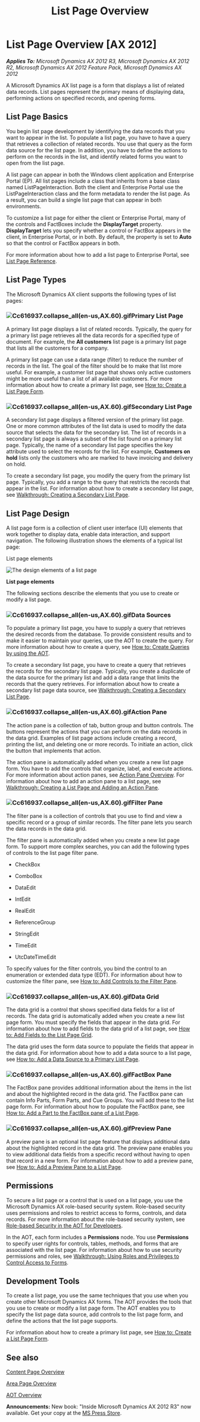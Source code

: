 ﻿---
title: List Page Overview
TOCTitle: List Page Overview
ms:assetid: acf216cf-1190-4b19-896b-8a1e26cf8ba3
ms:mtpsurl: https://msdn.microsoft.com/en-us/library/Cc616937(v=AX.60)
ms:contentKeyID: 35249721
ms.date: 05/18/2015
mtps_version: v=AX.60
---

# List Page Overview [AX 2012]


_**Applies To:** Microsoft Dynamics AX 2012 R3, Microsoft Dynamics AX 2012 R2, Microsoft Dynamics AX 2012 Feature Pack, Microsoft Dynamics AX 2012_

A Microsoft Dynamics AX list page is a form that displays a list of related data records. List pages represent the primary means of displaying data, performing actions on specified records, and opening forms.

## List Page Basics

You begin list page development by identifying the data records that you want to appear in the list. To populate a list page, you have to have a query that retrieves a collection of related records. You use that query as the form data source for the list page. In addition, you have to define the actions to perform on the records in the list, and identify related forms you want to open from the list page.

A list page can appear in both the Windows client application and Enterprise Portal (EP). All list pages include a class that inherits from a base class named ListPageInteraction. Both the client and Enterprise Portal use the ListPageInteraction class and the form metadata to render the list page. As a result, you can build a single list page that can appear in both environments.

To customize a list page for either the client or Enterprise Portal, many of the controls and FactBoxes include the **DisplayTarget** property. **DisplayTarget** lets you specify whether a control or FactBox appears in the client, in Enterprise Portal, or in both. By default, the property is set to **Auto** so that the control or FactBox appears in both.

For more information about how to add a list page to Enterprise Portal, see [List Page Reference](list-page-reference.md).

## List Page Types

The Microsoft Dynamics AX client supports the following types of list pages:

### ![Cc616937.collapse\_all(en-us,AX.60).gif](images/Gg863931.collapse_all(en-us,AX.60).gif "Cc616937.collapse_all(en-us,AX.60).gif")Primary List Page

A primary list page displays a list of related records. Typically, the query for a primary list page retrieves all the data records for a specified type of document. For example, the **All customers** list page is a primary list page that lists all the customers for a company.

A primary list page can use a data range (filter) to reduce the number of records in the list. The goal of the filter should be to make that list more useful. For example, a customer list page that shows only active customers might be more useful than a list of all available customers. For more information about how to create a primary list page, see [How to: Create a List Page Form](how-to-create-a-list-page-form.md).

### ![Cc616937.collapse\_all(en-us,AX.60).gif](images/Gg863931.collapse_all(en-us,AX.60).gif "Cc616937.collapse_all(en-us,AX.60).gif")Secondary List Page

A secondary list page displays a filtered version of the primary list page. One or more common attributes of the list data is used to modify the data source that selects the data for the secondary list. The list of records in a secondary list page is always a subset of the list found on a primary list page. Typically, the name of a secondary list page specifies the key attribute used to select the records for the list. For example, **Customers on hold** lists only the customers who are marked to have invoicing and delivery on hold.

To create a secondary list page, you modify the query from the primary list page. Typically, you add a range to the query that restricts the records that appear in the list. For information about how to create a secondary list page, see [Walkthrough: Creating a Secondary List Page](walkthrough-creating-a-secondary-list-page.md).

## List Page Design

A list page form is a collection of client user interface (UI) elements that work together to display data, enable data interaction, and support navigation. The following illustration shows the elements of a typical list page:

List page elements

  
![The design elements of a list page](images/Cc616937.Client_ListPageDesign(en-us,AX.60).gif "The design elements of a list page")

**List page elements**

The following sections describe the elements that you use to create or modify a list page.

### ![Cc616937.collapse\_all(en-us,AX.60).gif](images/Gg863931.collapse_all(en-us,AX.60).gif "Cc616937.collapse_all(en-us,AX.60).gif")Data Sources

To populate a primary list page, you have to supply a query that retrieves the desired records from the database. To provide consistent results and to make it easier to maintain your queries, use the AOT to create the query. For more information about how to create a query, see [How to: Create Queries by using the AOT](how-to-create-queries-by-using-the-aot.md).

To create a secondary list page, you have to create a query that retrieves the records for the secondary list page. Typically, you create a duplicate of the data source for the primary list and add a data range that limits the records that the query retrieves. For information about how to create a secondary list page data source, see [Walkthrough: Creating a Secondary List Page](walkthrough-creating-a-secondary-list-page.md).

### ![Cc616937.collapse\_all(en-us,AX.60).gif](images/Gg863931.collapse_all(en-us,AX.60).gif "Cc616937.collapse_all(en-us,AX.60).gif")Action Pane

The action pane is a collection of tab, button group and button controls. The buttons represent the actions that you can perform on the data records in the data grid. Examples of list page actions include creating a record, printing the list, and deleting one or more records. To initiate an action, click the button that implements that action.

The action pane is automatically added when you create a new list page form. You have to add the controls that organize, label, and execute actions. For more information about action panes, see [Action Pane Overview](action-pane-overview.md). For information about how to add an action pane to a list page, see [Walkthrough: Creating a List Page and Adding an Action Pane](walkthrough-creating-a-list-page-and-adding-an-action-pane.md).

### ![Cc616937.collapse\_all(en-us,AX.60).gif](images/Gg863931.collapse_all(en-us,AX.60).gif "Cc616937.collapse_all(en-us,AX.60).gif")Filter Pane

The filter pane is a collection of controls that you use to find and view a specific record or a group of similar records. The filter pane lets you search the data records in the data grid.

The filter pane is automatically added when you create a new list page form. To support more complex searches, you can add the following types of controls to the list page filter pane.

  - CheckBox

  - ComboBox

  - DataEdit

  - IntEdit

  - RealEdit

  - ReferenceGroup

  - StringEdit

  - TimeEdit

  - UtcDateTimeEdit

To specify values for the filter controls, you bind the control to an enumeration or extended data type (EDT). For information about how to customize the filter pane, see [How to: Add Controls to the Filter Pane](how-to-add-controls-to-the-filter-pane.md).

### ![Cc616937.collapse\_all(en-us,AX.60).gif](images/Gg863931.collapse_all(en-us,AX.60).gif "Cc616937.collapse_all(en-us,AX.60).gif")Data Grid

The data grid is a control that shows specified data fields for a list of records. The data grid is automatically added when you create a new list page form. You must specify the fields that appear in the data grid. For information about how to add fields to the data grid of a list page, see [How to: Add Fields to the List Page Grid](how-to-add-fields-to-the-list-page-grid.md).

The data grid uses the form data source to populate the fields that appear in the data grid. For information about how to add a data source to a list page, see [How to: Add a Data Source to a Primary List Page](how-to-add-a-data-source-to-a-primary-list-page.md).

### ![Cc616937.collapse\_all(en-us,AX.60).gif](images/Gg863931.collapse_all(en-us,AX.60).gif "Cc616937.collapse_all(en-us,AX.60).gif")FactBox Pane

The FactBox pane provides additional information about the items in the list and about the highlighted record in the data grid. The FactBox pane can contain Info Parts, Form Parts, and Cue Groups. You will add these to the list page form. For information about how to populate the FactBox pane, see [How to: Add a Part to the FactBox pane of a List Page](how-to-add-a-part-to-the-factbox-pane-of-a-list-page.md).

### ![Cc616937.collapse\_all(en-us,AX.60).gif](images/Gg863931.collapse_all(en-us,AX.60).gif "Cc616937.collapse_all(en-us,AX.60).gif")Preview Pane

A preview pane is an optional list page feature that displays additional data about the highlighted record in the data grid. The preview pane enables you to view additional data fields from a specific record without having to open that record in a new form. For information about how to add a preview pane, see [How to: Add a Preview Pane to a List Page](how-to-add-a-preview-pane-to-a-list-page.md).

## Permissions

To secure a list page or a control that is used on a list page, you use the Microsoft Dynamics AX role-based security system. Role-based security uses permissions and roles to restrict access to forms, controls, and data records. For more information about the role-based security system, see [Role-based Security in the AOT for Developers](role-based-security-in-the-aot-for-developers.md).

In the AOT, each form includes a **Permissions** node. You use **Permissions** to specify user rights for controls, tables, methods, and forms that are associated with the list page. For information about how to use security permissions and roles, see [Walkthrough: Using Roles and Privileges to Control Access to Forms](walkthrough-using-roles-and-privileges-to-control-access-to-forms.md).

## Development Tools

To create a list page, you use the same techniques that you use when you create other Microsoft Dynamics AX forms. The AOT provides the tools that you use to create or modify a list page form. The AOT enables you to specify the list page data source, add controls to the list page form, and define the actions that the list page supports.

For information about how to create a primary list page, see [How to: Create a List Page Form](how-to-create-a-list-page-form.md).

## See also

[Content Page Overview](content-page-overview.md)

[Area Page Overview](area-page-overview.md)

[AOT Overview](aot-overview.md)

  
**Announcements:** New book: "Inside Microsoft Dynamics AX 2012 R3" now available. Get your copy at the [MS Press Store](https://www.microsoftpressstore.com/store/inside-microsoft-dynamics-ax-2012-r3-9780735685109).

